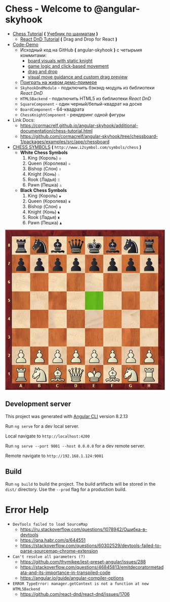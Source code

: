 # Chess - Welcome to @angular-skyhook

* [Chess Tutorial](https://cormacrelf.github.io/angular-skyhook/additional-documentation/chess-tutorial.html) **(** [Учебник по шахматам](https://translate.google.com.ua/translate?hl=ru&tab=rT&sl=en&tl=ru&u=https%3A%2F%2Fcormacrelf.github.io%2Fangular-skyhook%2Fadditional-documentation%2Fchess-tutorial.html) **)**
  * [React DnD Tutorial](https://react-dnd.github.io/react-dnd/about) **(** Drag and Drop for React **)**
* [Code-Demo](https://stackblitz.com/edit/angular-skyhook-chess)
  * Исходный код на GitHub **(** angular-skyhook **)** с четырьмя коммитами:
    * [board visuals with static knight](https://github.com/cormacrelf/angular-skyhook/tree/chessboard-1/packages/examples/src/app/chessboard)
    * [game logic and click-based movement](https://github.com/cormacrelf/angular-skyhook/tree/chessboard-2/packages/examples/src/app/chessboard)
    * [drag and drop](https://github.com/cormacrelf/angular-skyhook/tree/chessboard-3/packages/examples/src/app/chessboard)
    * [visual move guidance and custom drag preview](https://github.com/cormacrelf/angular-skyhook/tree/chessboard-4/packages/examples/src/app/chessboard)
  * [Поиграть на живом демо-примере](https://cormacrelf.github.io/angular-skyhook/examples/index.html)
  * `SkyhookDndModule` - подключить бэкэнд-модуль из библиотеки *React DnD*
  * `HTML5Backend` - подключить HTML5 из библиотеки *React DnD*
  * `SquareComponent` - один черный/белый-квадрат на доске
  * `BoardComponent` - 64-квадрата
  * `ChessKnightComponent` - рендеринг одной фигуры
* Link Docs:
  * https://cormacrelf.github.io/angular-skyhook/additional-documentation/chess-tutorial.html
  * https://github.com/cormacrelf/angular-skyhook/tree/chessboard-1/packages/examples/src/app/chessboard
* [CHESS SYMBOLS](http://www.i2symbol.com/symbols/chess) **(** `http://www.i2symbol.com/symbols/chess` **)**
  * **White Chess Symbols**
    1. King (Король) `♔`
    2. Queen (Королева) `♕`
    3. Bishop (Слон)  `♗`
    4. Knight (Конь) `♘`
    5. Rook (Ладья)  `♖`
    6. Pawn (Пешка)  `♙`
  * **Black Chess Symbols**
    1. King (Король) `♚`
    2. Queen (Королева) `♛`
    3. Bishop (Слон) `♝`
    4. Knight (Конь) `♞`
    5. Rook (Ладья) `♜`
    6. Pawn (Пешка) `♟`

![example](example.jpg)


## Development server

This project was generated with [Angular CLI](https://github.com/angular/angular-cli) version 8.2.13

Run `ng serve` for a dev local server.

Local navigate to `http://localhost:4200`

Run `ng serve --port 9001 --host 0.0.0.0` for a dev remote server.

Remote navigate to `http://192.168.1.124:9001`


## Build

Run `ng build` to build the project.
The build artifacts will be stored in the `dist/` directory.
Use the `--prod` flag for a production build.


# Error Help

* `DevTools failed to load SourceMap`
  * https://ru.stackoverflow.com/questions/1078942/Ошибка-в-devtools
  * https://qna.habr.com/q/644551
  * https://stackoverflow.com/questions/60302529/devtools-failed-to-parse-sourcemap-chrome-extension
* `Can't resolve all parameters (?)`
  * https://github.com/thymikee/jest-preset-angular/issues/288
  * https://stackoverflow.com/questions/46845813/emitdecoratormetadata-and-its-importance-in-transpiled-code
  * https://angular.io/guide/angular-compiler-options
* `ERROR TypeError: manager.getContext is not a function at new HTML5Backend`
  * https://github.com/react-dnd/react-dnd/issues/1706
